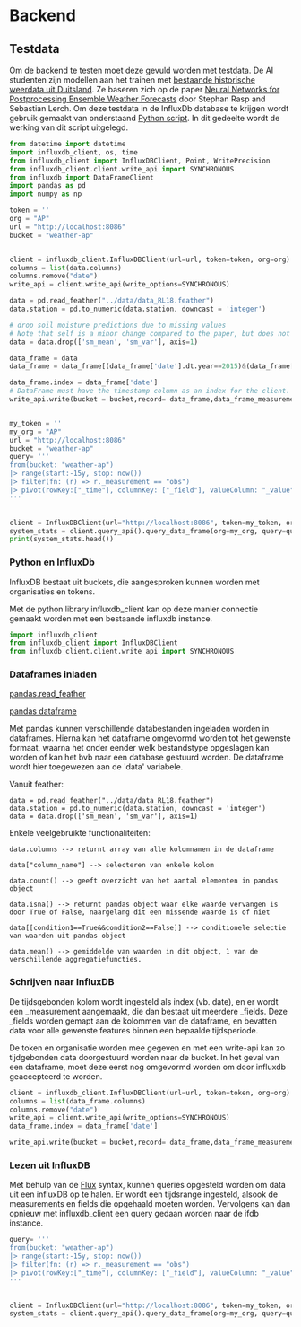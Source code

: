 # Backend

##  Testdata

Om de backend te testen moet deze gevuld worden met testdata.
De AI studenten zijn modellen aan het trainen met [bestaande historische weerdata uit Duitsland](https://figshare.com/articles/dataset/PPNN_full_data_feather_format_/13516301/1). Ze baseren zich op de paper [Neural Networks for Postprocessing Ensemble Weather Forecasts](https://journals.ametsoc.org/view/journals/mwre/146/11/mwr-d-18-0187.1.xml) door Stephan Rasp and Sebastian Lerch. Om deze testdata in de InfluxDb database te krijgen wordt gebruik gemaakt van onderstaand [Python script](./assets/InfluxDBConnect.py). In dit gedeelte wordt de werking van dit script uitgelegd.

```python
from datetime import datetime
import influxdb_client, os, time
from influxdb_client import InfluxDBClient, Point, WritePrecision
from influxdb_client.client.write_api import SYNCHRONOUS
from influxdb import DataFrameClient
import pandas as pd
import numpy as np

token = ''
org = "AP"
url = "http://localhost:8086"
bucket = "weather-ap"


client = influxdb_client.InfluxDBClient(url=url, token=token, org=org)
columns = list(data.columns)
columns.remove("date")
write_api = client.write_api(write_options=SYNCHRONOUS)

data = pd.read_feather("../data/data_RL18.feather")
data.station = pd.to_numeric(data.station, downcast = 'integer')

# drop soil moisture predictions due to missing values
# Note that self is a minor change compared to the paper, but does not have a significant effect
data = data.drop(['sm_mean', 'sm_var'], axis=1)

data_frame = data
data_frame = data_frame[(data_frame['date'].dt.year==2015)&(data_frame['station']==10)]

data_frame.index = data_frame['date']
# DataFrame must have the timestamp column as an index for the client.
write_api.write(bucket = bucket,record= data_frame,data_frame_measurement_name='obs',data_frame_tag_columns=columns)


my_token = ''
my_org = "AP"
url = "http://localhost:8086"
bucket = "weather-ap"
query= '''
from(bucket: "weather-ap")
|> range(start:-15y, stop: now())
|> filter(fn: (r) => r._measurement == "obs")
|> pivot(rowKey:["_time"], columnKey: ["_field"], valueColumn: "_value")
'''


client = InfluxDBClient(url="http://localhost:8086", token=my_token, org=my_org, debug=False)
system_stats = client.query_api().query_data_frame(org=my_org, query=query)
print(system_stats.head())
```

### Python en InfluxDb

InfluxDB bestaat uit buckets, die aangesproken kunnen worden met organisaties en tokens.

Met de python library influxdb_client kan op deze manier connectie gemaakt worden met een bestaande influxdb instance.

```python
import influxdb_client
from influxdb_client import InfluxDBClient
from influxdb_client.client.write_api import SYNCHRONOUS
```

### Dataframes inladen

[pandas.read_feather](https://pandas.pydata.org/docs/reference/api/pandas.read_feather.html)

[pandas dataframe](https://pandas.pydata.org/docs/user_guide/dsintro.html#dataframe)

Met pandas kunnen verschillende databestanden ingeladen worden in dataframes. Hierna kan het dataframe omgevormd worden tot het gewenste formaat, waarna het onder eender welk bestandstype opgeslagen kan worden of kan het bvb naar een database gestuurd worden.
De dataframe wordt hier toegewezen aan de 'data' variabele.

Vanuit feather:
```
data = pd.read_feather("../data/data_RL18.feather")
data.station = pd.to_numeric(data.station, downcast = 'integer')
data = data.drop(['sm_mean', 'sm_var'], axis=1)
```
Enkele veelgebruikte functionaliteiten:
```
data.columns --> returnt array van alle kolomnamen in de dataframe

data["column_name"] --> selecteren van enkele kolom

data.count() --> geeft overzicht van het aantal elementen in pandas object

data.isna() --> returnt pandas object waar elke waarde vervangen is door True of False, naargelang dit een missende waarde is of niet

data[[condition1==True&&condition2==False]] --> conditionele selectie van waarden uit pandas object

data.mean() --> gemiddelde van waarden in dit object, 1 van de verschillende aggregatiefuncties.
```

### Schrijven naar InfluxDB

De tijdsgebonden kolom wordt ingesteld als index (vb. date), en er wordt een _measurement aangemaakt, die dan bestaat uit meerdere _fields. Deze _fields worden gemapt aan de kolommen van de dataframe, en bevatten data voor alle gewenste features binnen een bepaalde tijdsperiode.

De token en organisatie worden mee gegeven en met een write-api kan zo tijdgebonden data doorgestuurd worden naar de bucket. In het geval van een dataframe, moet deze eerst nog omgevormd worden om door influxdb geaccepteerd te worden.

```python
client = influxdb_client.InfluxDBClient(url=url, token=token, org=org)
columns = list(data_frame.columns)
columns.remove("date")
write_api = client.write_api(write_options=SYNCHRONOUS)
data_frame.index = data_frame['date']

write_api.write(bucket = bucket,record= data_frame,data_frame_measurement_name='obs',data_frame_tag_columns=columns)
```

### Lezen uit InfluxDB

Met behulp van de [Flux](https://fluxcd.io/flux/) syntax, kunnen queries opgesteld worden om data uit een influxDB op te halen. Er wordt een tijdsrange ingesteld, alsook de measurements en fields die opgehaald moeten worden. Vervolgens kan dan opnieuw met influxdb_client een query gedaan worden naar de ifdb instance.


```python
query= '''
from(bucket: "weather-ap")
|> range(start:-15y, stop: now())
|> filter(fn: (r) => r._measurement == "obs")
|> pivot(rowKey:["_time"], columnKey: ["_field"], valueColumn: "_value")
'''


client = InfluxDBClient(url="http://localhost:8086", token=my_token, org=my_org, debug=False)
system_stats = client.query_api().query_data_frame(org=my_org, query=query)
```
